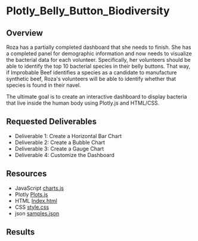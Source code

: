 # Plotly_Belly_Button_Biodiversity

## Overview
Roza has a partially completed dashboard that she needs to finish. She has a completed panel for demographic information and now needs to visualize the bacterial data for each volunteer. Specifically, her volunteers should be able to identify the top 10 bacterial species in their belly buttons. That way, if Improbable Beef identifies a species as a candidate to manufacture synthetic beef, Roza's volunteers will be able to identify whether that species is found in their navel.

The ultimate goal is to create an interactive dashboard to display bacteria that live inside the human body using Plotly.js and HTML/CSS.

## Requested Deliverables
- Deliverable 1: Create a Horizontal Bar Chart
- Deliverable 2: Create a Bubble Chart
- Deliverable 3: Create a Gauge Chart
- Deliverable 4: Customize the Dashboard

## Resources
- JavaScript [charts.js](https://github.com/Jahill17/Plotly_Belly_Button_Biodiversity/blob/b661d2a269056324b3303a65f65dfe2f4b6c1479/js/charts.js)
- Plotly [Plots.js ](https://github.com/Jahill17/Plotly_Belly_Button_Biodiversity/blob/b661d2a269056324b3303a65f65dfe2f4b6c1479/plots.js)
- HTML [Index.html](https://github.com/Jahill17/Plotly_Belly_Button_Biodiversity/blob/b661d2a269056324b3303a65f65dfe2f4b6c1479/index.html)
- CSS [style.css](https://github.com/Jahill17/Plotly_Belly_Button_Biodiversity/blob/b661d2a269056324b3303a65f65dfe2f4b6c1479/css/style.css)
- json [samples.json ](https://github.com/Jahill17/Plotly_Belly_Button_Biodiversity/blob/b661d2a269056324b3303a65f65dfe2f4b6c1479/samples.json)

## Results
